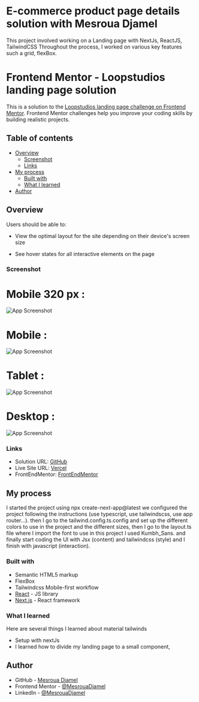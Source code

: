 # E-commerce product page details solution with Mesroua Djamel
This project involved working on a Landing page with NextJs, ReactJS, TailwindCSS  Throughout the process, I worked on various key features such a grid, flexBox.

# Frontend Mentor - Loopstudios landing page solution

This is a solution to the [Loopstudios landing page challenge on Frontend Mentor](https://www.frontendmentor.io/challenges/loopstudios-landing-page-N88J5Onjw). Frontend Mentor challenges help you improve your coding skills by building realistic projects. 

## Table of contents

- [Overview](#overview)
  - [Screenshot](#screenshot)
  - [Links](#links)
- [My process](#my-process)
  - [Built with](#built-with)
  - [What I learned](#what-i-learned)
- [Author](#author)



## Overview
Users should be able to:

- View the optimal layout for the site depending on their device's screen size

- See hover states for all interactive elements on the page

### Screenshot 
# Mobile 320 px :
![App Screenshot](/public/screenShot/mobile320.png)
# Mobile :
![App Screenshot](/public/screenShot/mobileLoopStudio.png)
# Tablet :
![App Screenshot](/public/screenShot/tabletLoopStudio.png)
# Desktop :
![App Screenshot](/public/screenShot/desktopLoopStudio.png)



### Links

- Solution URL: [GitHub](https://github.com/MesrouaDjamel/e-commerce-product-details-page)
- Live Site URL: [Vercel](https://e-commerce-product-details-page-mesroua-djamels-projects.vercel.app/)
- FrontEndMentor: [FrontEndMentor](https://www.frontendmentor.io/solutions/responsive-e-commerce-product-page-using-flexbox-OIDklasUAG)

## My process
I started the project using npx create-next-app@latest we configured the project following the instructions (use typescript, use tailwindscss, use app router...).
then I go to the tailwind.config.ts.config and set up the different colors to use in the project and the different  sizes, then I go to the layout.ts file where I import the font to use in this project I used Kumbh_Sans. and finally start coding the UI  with  Jsx (content)  and  tailwindcss (style) and I finish with javascript (interaction).

### Built with

- Semantic HTML5 markup
- FlexBox
- Tailwindcss Mobile-first workflow
- [React](https://reactjs.org/) - JS library
- [Next.js](https://nextjs.org/) - React framework



### What I learned
Here are several things I learned about material tailwinds
- Setup with nextJs
- I learned how to divide my landing page to a small component, 




## Author

- GitHub - [Mesroua Djamel](https://github.com/MesrouaDjamel/)
- Frontend Mentor - [@MesrouaDjamel](https://www.frontendmentor.io/profile/MesrouaDjamel)
- LinkedIn - [@MesrouaDjamel](https://www.linkedin.com/in/mesroua-djamel-86414b11a/)














